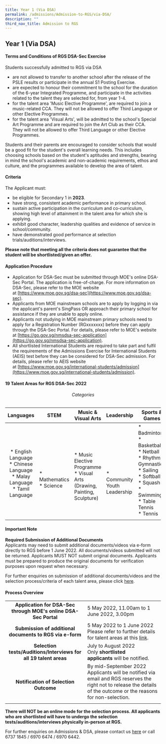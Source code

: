 ```yaml
---
title: Year 1 (Via DSA)
permalink: /admissions/Admission-to-RGS/via-DSA/
description: ""
third_nav_title: Admission to RGS
---
```

## Year 1 (Via DSA)

#### Terms and Conditions of RGS DSA-Sec Exercise

Students successfully admitted to RGS via DSA

*   are not allowed to transfer to another school after the release of the PSLE results or participate in the annual S1 Posting Exercise.
*   are expected to honour their commitment to the school for the duration of the 6-year Integrated Programme, and participate in the activities related to the talent they are selected for, from year 1-4.
*   for the talent area 'Music Elective Programme', are required to join a music-related CCA. They will not be allowed to offer Third Language or other Elective Programmes.
*   for the talent area 'Visual Arts', will be admitted to the school's Special Art Programme and are required to join the Art Club as their CCA. They will not be allowed to offer Third Language or other Elective Programmes.

Students and their parents are encouraged to consider schools that would be a good fit for the student's overall learning needs. This includes choosing schools based on the student's aptitudes and strengths, bearing in mind the school's academic and non-academic requirements, ethos and culture, and the programmes available to develop the area of talent.

#### Criteria

The Applicant must:

*   be eligible for Secondary 1 in **2023**.
*   have strong, consistent academic performance in primary school.
*   sustain active participation in the curriculum and co-curriculum, showing high level of attainment in the talent area for which she is applying.
*   exhibit good character, leadership qualities and evidence of service in school/community.
*   have demonstrated good performance at selection trials/auditions/interviews.

**Please note that meeting all the criteria does not guarantee that the student will be shortlisted/given an offer.**

#### Application Procedure

*   Application for DSA-Sec must be submitted through MOE's online DSA-Sec Portal. The application is free-of-charge. For more information on DSA-Sec, please refer to the MOE website at [https://www.moe.gov.sg/dsa-sec](https://www.moe.gov.sg/dsa-sec).
*   Applicants from MOE mainstream schools are to apply by logging in via the applicant's parent's SingPass OR approach their primary school for assistance if they are unable to apply online.
*   Applicants not studying in MOE mainstream primary schools need to apply for a Registration Number (RGxxxxxxx) before they can apply through the DSA-Sec Portal. For details, please refer to MOE's website at [https://go.gov.sg/nmsdsa-sec-application](https://go.gov.sg/nmsdsa-sec-application).
*   All shortlisted International Students are required to take part and fulfil the requirements of the Admissions Exercise for International Students (AEIS) test before they can be considered for DSA-Sec admission. For details, please refer to AEIS website at [https://www.moe.gov.sg/international-students/admission](https://www.moe.gov.sg/international-students/admission).

#### 19 Talent Areas for RGS DSA-Sec 2022

###### <center>Categories</center>

| Languages  | STEM  | Music & Visual Arts  | Leadership  | Sports & Games  |
|:-:|---|---|---|---|
| <br>*   English Language<br>*   Chinese Language<br>*   Malay Language<br>*   Tamil Language  | <br><br><br>* Mathematics<br>*   Science  | <br><br>*   Music Elective Programme<br>*   Visual Arts (Drawing, Painting, Sculpture)  | <br><br><br><br>*   Community Youth Leadership  |*   Badminton<br>*   Basketball<br>*   Netball<br>*   Rhythmic Gymnastics<br>*   Sailing<br>*   Softball<br>*   Squash<br>*   Swimming<br>*   Table Tennis<br>*   Tennis   |
|   |   |   |   |   |

#### Important Note

**Required Submission of Additional Documents**<br>
Applicants may need to submit additional documents/videos via e-form directly to RGS before 1 June 2022. All documents/videos submitted will not be returned. Applicants MUST NOT submit original documents. Applicants must be prepared to produce the original documents for verification purposes upon request when necessary.

For further enquiries on submission of additional documents/videos and the selection process/criteria of each talent area, please click [here](/files/RGS-DSA_TalentInformation_2022.pdf).

#### Process Overview

|   |   |
|:-:|---|
| **Application for DSA-Sec through MOE's online DSA-Sec Portal**  | 5 May 2022, 11.00am to 1 June 2022, 3.00pm  |
| **Submission of additional documents to RGS via e-form**  | 5 May 2022 to 1 June 2022  <br>Please refer to further details for talent areas at this [link](/files/RGS-DSA_TalentInformation_2022.pdf).   |
| **Selection tests/Auditions/Interviews for all 19 talent areas**  | July to August 2022  <br>Only **shortlisted applicants** will be notified.  |
| <br>**Notification of Selection Outcome**  | By mid-September 2022  <br>Applicants will be notified via email and RGS reserves the right not to release the details of the outcome or the reasons for non-selection.  |
|   |   |

**There will NOT be an online mode for the selection process. All applicants who are shortlisted will have to undergo the selection tests/auditions/interviews physically in-person at RGS.**

For further enquiries on Admissions & DSA, please contact us [here](https://forms.cwp.gov.sg/rgs/FormFSNDY) or call 6737 1845 / 6970 6474 / 6970 6442.